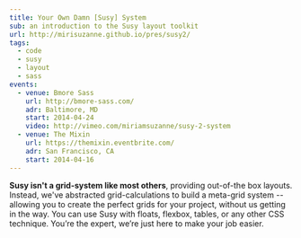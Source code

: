 ```yaml
---
title: Your Own Damn [Susy] System
sub: an introduction to the Susy layout toolkit
url: http://mirisuzanne.github.io/pres/susy2/
tags:
  - code
  - susy
  - layout
  - sass
events:
  - venue: Bmore Sass
    url: http://bmore-sass.com/
    adr: Baltimore, MD
    start: 2014-04-24
    video: http://vimeo.com/miriamsuzanne/susy-2-system
  - venue: The Mixin
    url: https://themixin.eventbrite.com/
    adr: San Francisco, CA
    start: 2014-04-16
---
```


**Susy isn't a grid-system like most others**,
providing out-of-the box layouts.
Instead, we've abstracted grid-calculations
to build a meta-grid system --
allowing you to create the perfect grids for your project,
without us getting in the way.
You can use Susy with floats,
flexbox, tables, or any other CSS technique.
You’re the expert, we’re just here to make your job easier.
